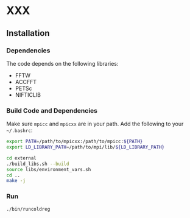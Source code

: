 # XXX



## Installation

### Dependencies
The code depends on the following libraries:
* FFTW
* ACCFFT
* PETSc
* NIFTICLIB


### Build Code and Dependencies

Make sure `mpicc` and `mpicxx` are in your path. Add the following to your `~/.bashrc`:

```bash
export PATH=/path/to/mpicxx:/path/to/mpicc:${PATH}
export LD_LIBRARY_PATH=/path/to/mpi/lib/${LD_LIBRARY_PATH}
```

```bash
cd external
./build_libs.sh --build
source libs/environment_vars.sh
cd ..
make -j
```

### Run 

```bash
./bin/runcoldreg
```
